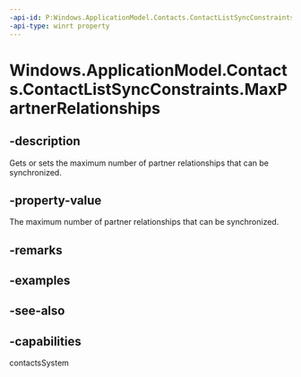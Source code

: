 ```yaml
---
-api-id: P:Windows.ApplicationModel.Contacts.ContactListSyncConstraints.MaxPartnerRelationships
-api-type: winrt property
---
```


<!-- Property syntax
public Windows.Foundation.IReference<int> MaxPartnerRelationships { get;  set; }
-->

# Windows.ApplicationModel.Contacts.ContactListSyncConstraints.MaxPartnerRelationships

## -description
Gets or sets the maximum number of partner relationships that can be synchronized.

## -property-value
The maximum number of partner relationships that can be synchronized.

## -remarks

## -examples

## -see-also

## -capabilities
contactsSystem
